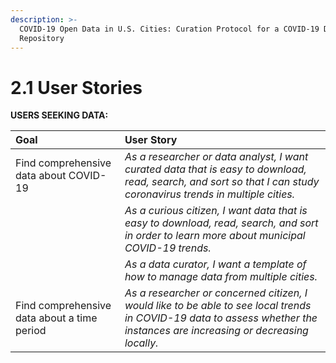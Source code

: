 ```yaml
---
description: >-
  COVID-19 Open Data in U.S. Cities: Curation Protocol for a COVID-19 Data
  Repository
---
```


# 2.1 User Stories







**USERS SEEKING DATA:**

| Goal | User Story |
| :--- | :--- |
| Find comprehensive data about COVID-19 | _As a researcher or data analyst, I want curated data that is easy to download, read, search, and sort so that I can study coronavirus trends in multiple cities._ |
|  |  _As a curious citizen, I want data that is easy to download, read, search, and sort in order to learn more about municipal COVID-19 trends._ |
|  | _As a data curator, I want a template of how to manage data from multiple cities._ |
| Find comprehensive data about a time period | _As a researcher or concerned citizen, I would like to be able to see local trends in COVID-19 data to assess whether the instances are increasing or decreasing locally._ |



